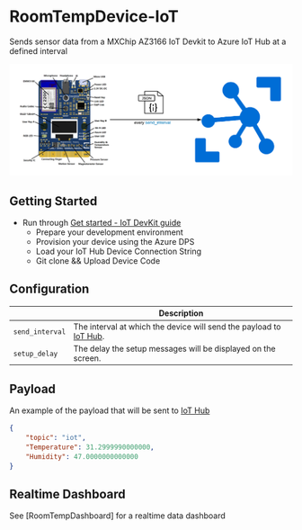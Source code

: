 # RoomTempDevice-IoT
Sends sensor data from a MXChip AZ3166 IoT Devkit to Azure IoT Hub at a defined interval

![](Docs/RoomTempDevice-IoT.png)

## Getting Started
* Run through [Get started - IoT DevKit guide](https://microsoft.github.io/azure-iot-developer-kit/docs/get-started/)
    * Prepare your development environment
    * Provision your device using the Azure DPS
    * Load your IoT Hub Device Connection String
    * Git clone && Upload Device Code

## Configuration

|| Description|
|---|---|
|`send_interval`|The interval at which the device will send the payload to [IoT Hub](https://azure.microsoft.com/en-au/services/iot-hub/).|
|`setup_delay` | The delay the setup messages will be displayed on the screen.|


## Payload <a name="payload"></a>

An example of the payload that will be sent to [IoT Hub](https://azure.microsoft.com/en-au/services/iot-hub/)

```JSON
{
	"topic": "iot",
	"Temperature": 31.2999990000000,
	"Humidity": 47.0000000000000
}
```

## Realtime Dashboard

See [RoomTempDashboard] for a realtime data dashboard